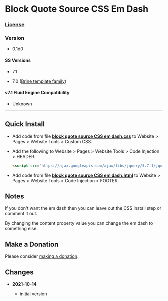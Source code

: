# Block Quote Source CSS Em Dash

### [License][99]

### Version

  * 0.1d0

#### SS Versions

  * 7.1

  * 7.0 ([Brine template family](https://support.squarespace.com/hc/en-us/articles/212512738-Brine-template-family))

#### v7.1 Fluid Engine Compatibility

  * Unknown

---

## Quick Install

* Add code from file
  **[block quote source CSS em dash.css](block%20quote%20source%20CSS%20em%20dash.css#L1)**
  to Website > Pages > Website Tools > Custom CSS.
  
* Add the following to Website > Pages > Website Tools > Code Injection >
  HEADER.
  
  ```html
  <script src="https://ajax.googleapis.com/ajax/libs/jquery/3.7.1/jquery.min.js"></script>
  ```
  
* Add code from file
  **[block quote source CSS em dash.html](block%20quote%20source%20CSS%20em%20dash.html#L1)**
  to Website > Pages > Website Tools > Code Injection > FOOTER.

## Notes

If you don't want the em dash then you can leave out the CSS install step or
comment it out.

By changing the content property value you can change the em dash to something
else.

## Make a Donation

Please consider
[making a donation](https://github.com/tomsWebConsulting/twcsl#make-a-donation).

## Changes

<!-- * **2021-08-29**
  
  * updated references to code which this code depends on
  * bumped version to 0.1d1
  -->
* **2021-10-14**
  
  * initial version

[99]: https://github.com/tomsWebConsulting/twcsl/blob/main/LICENSE.txt#L1
